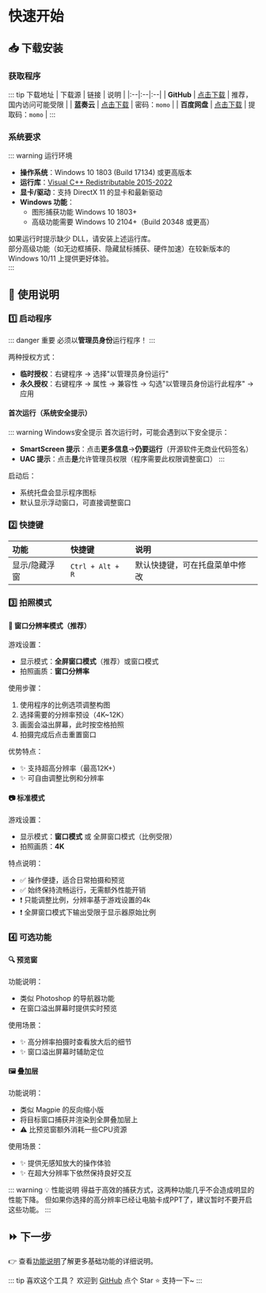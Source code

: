 # 快速开始

## 📥 下载安装

### 获取程序

::: tip 下载地址
| 下载源 | 链接 | 说明 |
|:--|:--|:--|
| **GitHub** | [点击下载](https://github.com/ChanIok/SpinningMomo/releases/latest) | 推荐，国内访问可能受限 |
| **蓝奏云** | [点击下载](https://wwf.lanzoul.com/b0sxagp0d) | 密码：`momo` |
| **百度网盘** | [点击下载](https://pan.baidu.com/s/1UL9EJa2ogSZ4DcnGa2XcRQ?pwd=momo) | 提取码：`momo` |
:::

### 系统要求

::: warning 运行环境
- **操作系统**：Windows 10 1803 (Build 17134) 或更高版本
- **运行库**：[Visual C++ Redistributable 2015-2022](https://aka.ms/vs/17/release/vc_redist.x64.exe)
- **显卡/驱动**：支持 DirectX 11 的显卡和最新驱动
- **Windows 功能**：
  - 图形捕获功能 Windows 10 1803+
  - 高级功能需要 Windows 10 2104+（Build 20348 或更高）

如果运行时提示缺少 DLL，请安装上述运行库。  
部分高级功能（如无边框捕获、隐藏鼠标捕获、硬件加速）在较新版本的 Windows 10/11 上提供更好体验。  
:::

## 🚀 使用说明

### 1️⃣ 启动程序

::: danger 重要
必须以**管理员身份**运行程序！
:::

两种授权方式：
- **临时授权**：右键程序 → 选择"以管理员身份运行"
- **永久授权**：右键程序 → 属性 → 兼容性 → 勾选"以管理员身份运行此程序" → 应用

#### 首次运行（系统安全提示）

::: warning Windows安全提示
首次运行时，可能会遇到以下安全提示：

- **SmartScreen 提示**：点击**更多信息**→**仍要运行**（开源软件无商业代码签名）
- **UAC 提示**：点击**是**允许管理员权限（程序需要此权限调整窗口）
:::

启动后：
- 系统托盘会显示程序图标 <img src="/logo.png" style="display: inline; height: 1em; vertical-align: text-bottom;" />
- 默认显示浮动窗口，可直接调整窗口

### 2️⃣ 快捷键

| 功能 | 快捷键 | 说明 |
|:--|:--|:--|
| 显示/隐藏浮窗 | `Ctrl + Alt + R` | 默认快捷键，可在托盘菜单中修改 |

### 3️⃣ 拍照模式

#### 🌟 窗口分辨率模式（推荐）

游戏设置：
- 显示模式：**全屏窗口模式**（推荐）或窗口模式
- 拍照画质：**窗口分辨率**

使用步骤：
1. 使用程序的比例选项调整构图
2. 选择需要的分辨率预设（4K~12K）
3. 画面会溢出屏幕，此时按空格拍照
4. 拍摄完成后点击重置窗口

优势特点：
- ✨ 支持超高分辨率（最高12K+）
- ✨ 可自由调整比例和分辨率

#### 📷 标准模式

游戏设置：
- 显示模式：**窗口模式** 或 全屏窗口模式（比例受限）
- 拍照画质：**4K**

特点说明：
- ✅ 操作便捷，适合日常拍摄和预览
- ✅ 始终保持流畅运行，无需额外性能开销
- ❗ 只能调整比例，分辨率基于游戏设置的4k
- ❗ 全屏窗口模式下输出受限于显示器原始比例

### 4️⃣ 可选功能

#### 🔍 预览窗

功能说明：
- 类似 Photoshop 的导航器功能
- 在窗口溢出屏幕时提供实时预览

使用场景：
- ✨ 高分辨率拍摄时查看放大后的细节
- ✨ 窗口溢出屏幕时辅助定位

#### 🖼️ 叠加层

功能说明：
- 类似 Magpie 的反向缩小版
- 将目标窗口捕获并渲染到全屏叠加层上
- ⚠️ 比预览窗额外消耗一些CPU资源

使用场景：
- ✨ 提供无感知放大的操作体验
- ✨ 在超大分辨率下依然保持良好交互

::: warning 💡 性能说明
得益于高效的捕获方式，这两种功能几乎不会造成明显的性能下降。
但如果你选择的高分辨率已经让电脑卡成PPT了，建议暂时不要开启这些功能。
:::

## ⏩ 下一步

👉 查看[功能说明](/zh/guide/features)了解更多基础功能的详细说明。

::: tip 喜欢这个工具？
欢迎到 [GitHub](https://github.com/ChanIok/SpinningMomo) 点个 Star ⭐ 支持一下~
:::